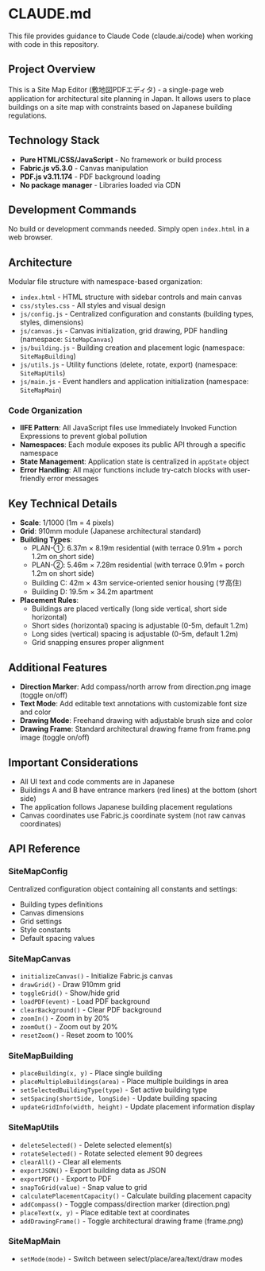 # CLAUDE.md

This file provides guidance to Claude Code (claude.ai/code) when working with code in this repository.

## Project Overview

This is a Site Map Editor (敷地図PDFエディタ) - a single-page web application for architectural site planning in Japan. It allows users to place buildings on a site map with constraints based on Japanese building regulations.

## Technology Stack

- **Pure HTML/CSS/JavaScript** - No framework or build process
- **Fabric.js v5.3.0** - Canvas manipulation
- **PDF.js v3.11.174** - PDF background loading
- **No package manager** - Libraries loaded via CDN

## Development Commands

No build or development commands needed. Simply open `index.html` in a web browser.

## Architecture

Modular file structure with namespace-based organization:
- `index.html` - HTML structure with sidebar controls and main canvas
- `css/styles.css` - All styles and visual design
- `js/config.js` - Centralized configuration and constants (building types, styles, dimensions)
- `js/canvas.js` - Canvas initialization, grid drawing, PDF handling (namespace: `SiteMapCanvas`)
- `js/building.js` - Building creation and placement logic (namespace: `SiteMapBuilding`)
- `js/utils.js` - Utility functions (delete, rotate, export) (namespace: `SiteMapUtils`)
- `js/main.js` - Event handlers and application initialization (namespace: `SiteMapMain`)

### Code Organization
- **IIFE Pattern**: All JavaScript files use Immediately Invoked Function Expressions to prevent global pollution
- **Namespaces**: Each module exposes its public API through a specific namespace
- **State Management**: Application state is centralized in `appState` object
- **Error Handling**: All major functions include try-catch blocks with user-friendly error messages

## Key Technical Details

- **Scale**: 1/1000 (1m = 4 pixels)
- **Grid**: 910mm module (Japanese architectural standard)
- **Building Types**:
  - PLAN-①: 6.37m × 8.19m residential (with terrace 0.91m + porch 1.2m on short side)
  - PLAN-②: 5.46m × 7.28m residential (with terrace 0.91m + porch 1.2m on short side)
  - Building C: 42m × 43m service-oriented senior housing (サ高住)
  - Building D: 19.5m × 34.2m apartment
- **Placement Rules**:
  - Buildings are placed vertically (long side vertical, short side horizontal)
  - Short sides (horizontal) spacing is adjustable (0-5m, default 1.2m)
  - Long sides (vertical) spacing is adjustable (0-5m, default 1.2m)
  - Grid snapping ensures proper alignment

## Additional Features

- **Direction Marker**: Add compass/north arrow from direction.png image (toggle on/off)
- **Text Mode**: Add editable text annotations with customizable font size and color
- **Drawing Mode**: Freehand drawing with adjustable brush size and color
- **Drawing Frame**: Standard architectural drawing frame from frame.png image (toggle on/off)

## Important Considerations

- All UI text and code comments are in Japanese
- Buildings A and B have entrance markers (red lines) at the bottom (short side)
- The application follows Japanese building placement regulations
- Canvas coordinates use Fabric.js coordinate system (not raw canvas coordinates)

## API Reference

### SiteMapConfig
Centralized configuration object containing all constants and settings:
- Building types definitions
- Canvas dimensions
- Grid settings
- Style constants
- Default spacing values

### SiteMapCanvas
- `initializeCanvas()` - Initialize Fabric.js canvas
- `drawGrid()` - Draw 910mm grid
- `toggleGrid()` - Show/hide grid
- `loadPDF(event)` - Load PDF background
- `clearBackground()` - Clear PDF background
- `zoomIn()` - Zoom in by 20%
- `zoomOut()` - Zoom out by 20%
- `resetZoom()` - Reset zoom to 100%

### SiteMapBuilding
- `placeBuilding(x, y)` - Place single building
- `placeMultipleBuildings(area)` - Place multiple buildings in area
- `setSelectedBuildingType(type)` - Set active building type
- `setSpacing(shortSide, longSide)` - Update building spacing
- `updateGridInfo(width, height)` - Update placement information display

### SiteMapUtils
- `deleteSelected()` - Delete selected element(s)
- `rotateSelected()` - Rotate selected element 90 degrees
- `clearAll()` - Clear all elements
- `exportJSON()` - Export building data as JSON
- `exportPDF()` - Export to PDF
- `snapToGrid(value)` - Snap value to grid
- `calculatePlacementCapacity()` - Calculate building placement capacity
- `addCompass()` - Toggle compass/direction marker (direction.png)
- `placeText(x, y)` - Place editable text at coordinates
- `addDrawingFrame()` - Toggle architectural drawing frame (frame.png)

### SiteMapMain
- `setMode(mode)` - Switch between select/place/area/text/draw modes
